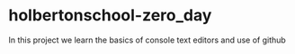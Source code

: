 # holbertonschool-zero_day
In this project we learn the basics of console text editors and use of github

